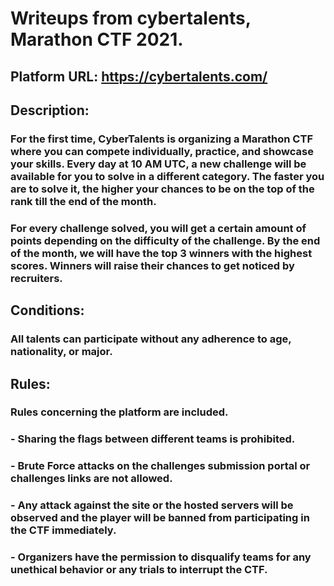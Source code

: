 # Writeups from cybertalents, Marathon CTF 2021.

## Platform URL: https://cybertalents.com/

## Description:
### For the first time, CyberTalents is organizing a Marathon CTF where you can compete individually, practice, and showcase your skills. Every day at 10 AM UTC, a new challenge will be available for you to solve in a different category. The faster you are to solve it, the higher your chances to be on the top of the rank till the end of the month.

### For every challenge solved, you will get a certain amount of points depending on the difficulty of the challenge. By the end of the month, we will have the top 3 winners with the highest scores. Winners will raise their chances to get noticed by recruiters.

## Conditions:
### All talents can participate without any adherence to age, nationality, or major.

## Rules:
### Rules concerning the platform are included.
### - Sharing the flags between different teams is prohibited.
### - Brute Force attacks on the challenges submission portal or challenges links are not allowed.
### - Any attack against the site or the hosted servers will be observed and the player will be banned from participating in the CTF immediately.
### - Organizers have the permission to disqualify teams for any unethical behavior or any trials to interrupt the CTF.

